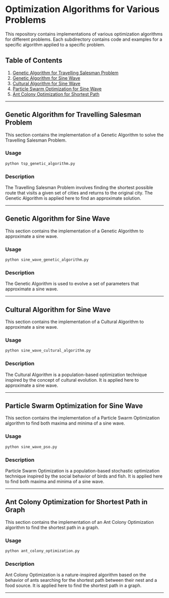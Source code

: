 # Optimization Algorithms for Various Problems

This repository contains implementations of various optimization algorithms for different problems. Each subdirectory contains code and examples for a specific algorithm applied to a specific problem.

## Table of Contents

1. [Genetic Algorithm for Travelling Salesman Problem](#genetic-algorithm-for-travelling-salesman-problem)
2. [Genetic Algorithm for Sine Wave](#genetic-algorithm-for-sine-wave)
3. [Cultural Algorithm for Sine Wave](#cultural-algorithm-for-sine-wave)
4. [Particle Swarm Optimization for Sine Wave](#particle-swarm-optimization-for-sine-wave)
5. [Ant Colony Optimization for Shortest Path](#ant-colony-optimization-for-shortest-path-in-graph)

---

## Genetic Algorithm for Travelling Salesman Problem

This section contains the implementation of a Genetic Algorithm to solve the Travelling Salesman Problem.

### Usage

```python
python tsp_genetic_algorithm.py
```

### Description

The Travelling Salesman Problem involves finding the shortest possible route that visits a given set of cities and returns to the original city. The Genetic Algorithm is applied here to find an approximate solution.

---

## Genetic Algorithm for Sine Wave

This section contains the implementation of a Genetic Algorithm to approximate a sine wave.

### Usage

```python
python sine_wave_genetic_algorithm.py
```

### Description

The Genetic Algorithm is used to evolve a set of parameters that approximate a sine wave.

---

## Cultural Algorithm for Sine Wave

This section contains the implementation of a Cultural Algorithm to approximate a sine wave.

### Usage

```python
python sine_wave_cultural_algorithm.py
```

### Description

The Cultural Algorithm is a population-based optimization technique inspired by the concept of cultural evolution. It is applied here to approximate a sine wave.

---

## Particle Swarm Optimization for Sine Wave

This section contains the implementation of a Particle Swarm Optimization algorithm to find both maxima and minima of a sine wave.

### Usage

```python
python sine_wave_pso.py
```

### Description

Particle Swarm Optimization is a population-based stochastic optimization technique inspired by the social behavior of birds and fish. It is applied here to find both maxima and minima of a sine wave.

---

## Ant Colony Optimization for Shortest Path in Graph

This section contains the implementation of an Ant Colony Optimization algorithm to find the shortest path in a graph.

### Usage

```python
python ant_colony_optimization.py
```

### Description

Ant Colony Optimization is a nature-inspired algorithm based on the behavior of ants searching for the shortest path between their nest and a food source. It is applied here to find the shortest path in a graph.

---


